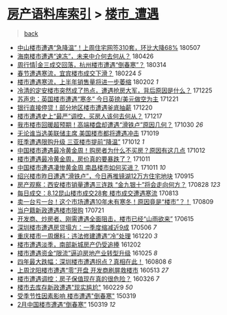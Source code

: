 [房产语料库索引](../../README.md)  > [楼市_遭遇](楼市_遭遇.md)
====
> [back](../README.md)

- [中山楼市遭遇“急降温”！上周住宅网签310套，环比大降68%](http://jkwz.applinzi.com/ittc/7100424127880102918.html#%E4%B8%AD%E5%B1%B1%E6%A5%BC%E5%B8%82%E9%81%AD%E9%81%87%E2%80%9C%E6%80%A5%E9%99%8D%E6%B8%A9%E2%80%9D%EF%BC%81%E4%B8%8A%E5%91%A8%E4%BD%8F%E5%AE%85%E7%BD%91%E7%AD%BE310%E5%A5%97%EF%BC%8C%E7%8E%AF%E6%AF%94%E5%A4%A7%E9%99%8D68%25) 180507  
- [海南楼市遭遇“速冻”，未来中介何去何从？](http://jkwz.applinzi.com/ittc/7096699715741811728.html#%E6%B5%B7%E5%8D%97%E6%A5%BC%E5%B8%82%E9%81%AD%E9%81%87%E2%80%9C%E9%80%9F%E5%86%BB%E2%80%9D%EF%BC%8C%E6%9C%AA%E6%9D%A5%E4%B8%AD%E4%BB%8B%E4%BD%95%E5%8E%BB%E4%BD%95%E4%BB%8E%EF%BC%9F) 180426  
- [周行情|金三成交回落，杭州楼市遭遇“倒春寒”？](http://jkwz.applinzi.com/ittc/7080255828584301578.html#%E5%91%A8%E8%A1%8C%E6%83%85%7C%E9%87%91%E4%B8%89%E6%88%90%E4%BA%A4%E5%9B%9E%E8%90%BD%EF%BC%8C%E6%9D%AD%E5%B7%9E%E6%A5%BC%E5%B8%82%E9%81%AD%E9%81%87%E2%80%9C%E5%80%92%E6%98%A5%E5%AF%92%E2%80%9D%EF%BC%9F) 180314  
- [春节遭遇寒流，宜宾楼市成交下滑？](http://jkwz.applinzi.com/ittc/7073598706341643275.html#%E6%98%A5%E8%8A%82%E9%81%AD%E9%81%87%E5%AF%92%E6%B5%81%EF%BC%8C%E5%AE%9C%E5%AE%BE%E6%A5%BC%E5%B8%82%E6%88%90%E4%BA%A4%E4%B8%8B%E6%BB%91%EF%BC%9F) 180224 *5* 
- [楼市遭遇寒流，上半年销售量将进一步萎缩](http://jkwz.applinzi.com/ittc/7065510257374004240.html#%E6%A5%BC%E5%B8%82%E9%81%AD%E9%81%87%E5%AF%92%E6%B5%81%EF%BC%8C%E4%B8%8A%E5%8D%8A%E5%B9%B4%E9%94%80%E5%94%AE%E9%87%8F%E5%B0%86%E8%BF%9B%E4%B8%80%E6%AD%A5%E8%90%8E%E7%BC%A9) 180202 *1* 
- [冷清的定安楼市突然成了热点，遭遇抢房大军，背后原因是什么？](http://jkwz.applinzi.com/ittc/7051035085866796048.html#%E5%86%B7%E6%B8%85%E7%9A%84%E5%AE%9A%E5%AE%89%E6%A5%BC%E5%B8%82%E7%AA%81%E7%84%B6%E6%88%90%E4%BA%86%E7%83%AD%E7%82%B9%EF%BC%8C%E9%81%AD%E9%81%87%E6%8A%A2%E6%88%BF%E5%A4%A7%E5%86%9B%EF%BC%8C%E8%83%8C%E5%90%8E%E5%8E%9F%E5%9B%A0%E6%98%AF%E4%BB%80%E4%B9%88%EF%BC%9F) 171225  
- [苏声忠：英国楼市遭遇“寒冬” 今日英镑/美元做空为主](http://jkwz.applinzi.com/ittc/7049522516358333456.html#%E8%8B%8F%E5%A3%B0%E5%BF%A0%EF%BC%9A%E8%8B%B1%E5%9B%BD%E6%A5%BC%E5%B8%82%E9%81%AD%E9%81%87%E2%80%9C%E5%AF%92%E5%86%AC%E2%80%9D+%E4%BB%8A%E6%97%A5%E8%8B%B1%E9%95%91%2F%E7%BE%8E%E5%85%83%E5%81%9A%E7%A9%BA%E4%B8%BA%E4%B8%BB) 171221  
- [银行直接停贷！部分地区楼市遭遇釜底抽薪](http://jkwz.applinzi.com/ittc/7049096061652567057.html#%E9%93%B6%E8%A1%8C%E7%9B%B4%E6%8E%A5%E5%81%9C%E8%B4%B7%EF%BC%81%E9%83%A8%E5%88%86%E5%9C%B0%E5%8C%BA%E6%A5%BC%E5%B8%82%E9%81%AD%E9%81%87%E9%87%9C%E5%BA%95%E6%8A%BD%E8%96%AA) 171220  
- [楼市遭遇史上“最严”调控，买房人该何去何从？](http://jkwz.applinzi.com/ittc/7048080761771525136.html#%E6%A5%BC%E5%B8%82%E9%81%AD%E9%81%87%E5%8F%B2%E4%B8%8A%E2%80%9C%E6%9C%80%E4%B8%A5%E2%80%9D%E8%B0%83%E6%8E%A7%EF%BC%8C%E4%B9%B0%E6%88%BF%E4%BA%BA%E8%AF%A5%E4%BD%95%E5%8E%BB%E4%BD%95%E4%BB%8E%EF%BC%9F) 171217  
- [我市楼市回暖超预期！高端楼盘却遭遇“滑铁卢”原因几何？](http://jkwz.applinzi.com/ittc/7030296629003944976.html#%E6%88%91%E5%B8%82%E6%A5%BC%E5%B8%82%E5%9B%9E%E6%9A%96%E8%B6%85%E9%A2%84%E6%9C%9F%EF%BC%81%E9%AB%98%E7%AB%AF%E6%A5%BC%E7%9B%98%E5%8D%B4%E9%81%AD%E9%81%87%E2%80%9C%E6%BB%91%E9%93%81%E5%8D%A2%E2%80%9D%E5%8E%9F%E5%9B%A0%E5%87%A0%E4%BD%95%EF%BC%9F) 171030 *26* 
- [无论谁当选美联储主席 美国楼市都将遭遇冲击](http://jkwz.applinzi.com/ittc/7026070103270097936.html#%E6%97%A0%E8%AE%BA%E8%B0%81%E5%BD%93%E9%80%89%E7%BE%8E%E8%81%94%E5%82%A8%E4%B8%BB%E5%B8%AD+%E7%BE%8E%E5%9B%BD%E6%A5%BC%E5%B8%82%E9%83%BD%E5%B0%86%E9%81%AD%E9%81%87%E5%86%B2%E5%87%BB) 171019  
- [旺季遭遇限购升级 三亚楼市提前“降温”](http://jkwz.applinzi.com/ittc/7023546154275570704.html#%E6%97%BA%E5%AD%A3%E9%81%AD%E9%81%87%E9%99%90%E8%B4%AD%E5%8D%87%E7%BA%A7+%E4%B8%89%E4%BA%9A%E6%A5%BC%E5%B8%82%E6%8F%90%E5%89%8D%E2%80%9C%E9%99%8D%E6%B8%A9%E2%80%9D) 171012 *1* 
- [中国楼市遭遇最冷黄金周！购房者为什么不买房？原因有这几点](http://jkwz.applinzi.com/ittc/7023486720648152081.html#%E4%B8%AD%E5%9B%BD%E6%A5%BC%E5%B8%82%E9%81%AD%E9%81%87%E6%9C%80%E5%86%B7%E9%BB%84%E9%87%91%E5%91%A8%EF%BC%81%E8%B4%AD%E6%88%BF%E8%80%85%E4%B8%BA%E4%BB%80%E4%B9%88%E4%B8%8D%E4%B9%B0%E6%88%BF%EF%BC%9F%E5%8E%9F%E5%9B%A0%E6%9C%89%E8%BF%99%E5%87%A0%E7%82%B9) 171012  
- [楼市遭遇最冷黄金周，房价真的要暴跌了？](http://jkwz.applinzi.com/ittc/7023141812032766992.html#%E6%A5%BC%E5%B8%82%E9%81%AD%E9%81%87%E6%9C%80%E5%86%B7%E9%BB%84%E9%87%91%E5%91%A8%EF%BC%8C%E6%88%BF%E4%BB%B7%E7%9C%9F%E7%9A%84%E8%A6%81%E6%9A%B4%E8%B7%8C%E4%BA%86%EF%BC%9F) 171011  
- [中国楼市遭遇凄惨黄金周 南昌楼市如何买进？](http://jkwz.applinzi.com/ittc/7023110273609761809.html#%E4%B8%AD%E5%9B%BD%E6%A5%BC%E5%B8%82%E9%81%AD%E9%81%87%E5%87%84%E6%83%A8%E9%BB%84%E9%87%91%E5%91%A8+%E5%8D%97%E6%98%8C%E6%A5%BC%E5%B8%82%E5%A6%82%E4%BD%95%E4%B9%B0%E8%BF%9B%EF%BC%9F) 171011 *10* 
- [绍兴楼市昨日遭遇“滑铁卢”，今日再推镜湖12万方住宅地块](http://jkwz.applinzi.com/ittc/7013536677182833424.html#%E7%BB%8D%E5%85%B4%E6%A5%BC%E5%B8%82%E6%98%A8%E6%97%A5%E9%81%AD%E9%81%87%E2%80%9C%E6%BB%91%E9%93%81%E5%8D%A2%E2%80%9D%EF%BC%8C%E4%BB%8A%E6%97%A5%E5%86%8D%E6%8E%A8%E9%95%9C%E6%B9%9612%E4%B8%87%E6%96%B9%E4%BD%8F%E5%AE%85%E5%9C%B0%E5%9D%97) 170915  
- [房产观察：西安楼市销量遭遇三连跌 “金九银十”将会走向何方？](http://jkwz.applinzi.com/ittc/7006760360252802065.html#%E6%88%BF%E4%BA%A7%E8%A7%82%E5%AF%9F%EF%BC%9A%E8%A5%BF%E5%AE%89%E6%A5%BC%E5%B8%82%E9%94%80%E9%87%8F%E9%81%AD%E9%81%87%E4%B8%89%E8%BF%9E%E8%B7%8C+%E2%80%9C%E9%87%91%E4%B9%9D%E9%93%B6%E5%8D%81%E2%80%9D%E5%B0%86%E4%BC%9A%E8%B5%B0%E5%90%91%E4%BD%95%E6%96%B9%EF%BC%9F) 170828 *123* 
- [每日成交：8.12昆山楼市成交28套 楼市成交遭遇寒流](http://jkwz.applinzi.com/ittc/7001177972621706256.html#%E6%AF%8F%E6%97%A5%E6%88%90%E4%BA%A4%EF%BC%9A8.12%E6%98%86%E5%B1%B1%E6%A5%BC%E5%B8%82%E6%88%90%E4%BA%A428%E5%A5%97+%E6%A5%BC%E5%B8%82%E6%88%90%E4%BA%A4%E9%81%AD%E9%81%87%E5%AF%92%E6%B5%81) 170813  
- [卖一台亏一台！这个市场遭遇10年未有寒冬！原因竟是“楼市”？！](http://jkwz.applinzi.com/ittc/6999946945861518352.html#%E5%8D%96%E4%B8%80%E5%8F%B0%E4%BA%8F%E4%B8%80%E5%8F%B0%EF%BC%81%E8%BF%99%E4%B8%AA%E5%B8%82%E5%9C%BA%E9%81%AD%E9%81%8710%E5%B9%B4%E6%9C%AA%E6%9C%89%E5%AF%92%E5%86%AC%EF%BC%81%E5%8E%9F%E5%9B%A0%E7%AB%9F%E6%98%AF%E2%80%9C%E6%A5%BC%E5%B8%82%E2%80%9D%EF%BC%9F%EF%BC%81) 170809  
- [当户籍新政遭遇楼市限购](http://jkwz.applinzi.com/ittc/6992585097906488080.html#%E5%BD%93%E6%88%B7%E7%B1%8D%E6%96%B0%E6%94%BF%E9%81%AD%E9%81%87%E6%A5%BC%E5%B8%82%E9%99%90%E8%B4%AD) 170721  
- [开发商、炒房者、刚需遭遇全面阻击，楼市已经“山雨欲来”](http://jkwz.applinzi.com/ittc/6979462545709483012.html#%E5%BC%80%E5%8F%91%E5%95%86%E3%80%81%E7%82%92%E6%88%BF%E8%80%85%E3%80%81%E5%88%9A%E9%9C%80%E9%81%AD%E9%81%87%E5%85%A8%E9%9D%A2%E9%98%BB%E5%87%BB%EF%BC%8C%E6%A5%BC%E5%B8%82%E5%B7%B2%E7%BB%8F%E2%80%9C%E5%B1%B1%E9%9B%A8%E6%AC%B2%E6%9D%A5%E2%80%9D) 170615  
- [深圳楼市遭遇房贷塌方：一季度缩减近9成](http://jkwz.applinzi.com/ittc/6964442423378838533.html#%E6%B7%B1%E5%9C%B3%E6%A5%BC%E5%B8%82%E9%81%AD%E9%81%87%E6%88%BF%E8%B4%B7%E5%A1%8C%E6%96%B9%EF%BC%9A%E4%B8%80%E5%AD%A3%E5%BA%A6%E7%BC%A9%E5%87%8F%E8%BF%919%E6%88%90) 170506 *7* 
- [重庆楼市一周爆料：违法修建遭遇“冷”处理](http://jkwz.applinzi.com/ittc/6913681270340322308.html#%E9%87%8D%E5%BA%86%E6%A5%BC%E5%B8%82%E4%B8%80%E5%91%A8%E7%88%86%E6%96%99%EF%BC%9A%E8%BF%9D%E6%B3%95%E4%BF%AE%E5%BB%BA%E9%81%AD%E9%81%87%E2%80%9C%E5%86%B7%E2%80%9D%E5%A4%84%E7%90%86) 161220 *3* 
- [楼市遭遇淡季，南部新城房产仍受追捧](http://jkwz.applinzi.com/ittc/6906843310735229957.html#%E6%A5%BC%E5%B8%82%E9%81%AD%E9%81%87%E6%B7%A1%E5%AD%A3%EF%BC%8C%E5%8D%97%E9%83%A8%E6%96%B0%E5%9F%8E%E6%88%BF%E4%BA%A7%E4%BB%8D%E5%8F%97%E8%BF%BD%E6%8D%A7) 161202  
- [楼市遭遇资金“限流”逼迫房地产业转型升级](http://jkwz.applinzi.com/ittc/6892804743029588996.html#%E6%A5%BC%E5%B8%82%E9%81%AD%E9%81%87%E8%B5%84%E9%87%91%E2%80%9C%E9%99%90%E6%B5%81%E2%80%9D%E9%80%BC%E8%BF%AB%E6%88%BF%E5%9C%B0%E4%BA%A7%E4%B8%9A%E8%BD%AC%E5%9E%8B%E5%8D%87%E7%BA%A7) 161025 *8* 
- [四年最大跌幅：深圳楼市遭遇拐点？真相在此！](http://jkwz.applinzi.com/ittc/6864133641864741893.html#%E5%9B%9B%E5%B9%B4%E6%9C%80%E5%A4%A7%E8%B7%8C%E5%B9%85%EF%BC%9A%E6%B7%B1%E5%9C%B3%E6%A5%BC%E5%B8%82%E9%81%AD%E9%81%87%E6%8B%90%E7%82%B9%EF%BC%9F%E7%9C%9F%E7%9B%B8%E5%9C%A8%E6%AD%A4%EF%BC%81) 160808 *6* 
- [上周沈阳楼市遭遇“零”开盘 开发商刷屏救楼市](http://jkwz.applinzi.com/ittc/6831622891959223300.html#%E4%B8%8A%E5%91%A8%E6%B2%88%E9%98%B3%E6%A5%BC%E5%B8%82%E9%81%AD%E9%81%87%E2%80%9C%E9%9B%B6%E2%80%9D%E5%BC%80%E7%9B%98+%E5%BC%80%E5%8F%91%E5%95%86%E5%88%B7%E5%B1%8F%E6%95%91%E6%A5%BC%E5%B8%82) 160513 *27* 
- [楼市遭遇调控：房子保值现在真的很危险？](http://jkwz.applinzi.com/ittc/6813950294840837124.html#%E6%A5%BC%E5%B8%82%E9%81%AD%E9%81%87%E8%B0%83%E6%8E%A7%EF%BC%9A%E6%88%BF%E5%AD%90%E4%BF%9D%E5%80%BC%E7%8E%B0%E5%9C%A8%E7%9C%9F%E7%9A%84%E5%BE%88%E5%8D%B1%E9%99%A9%EF%BC%9F) 160326 *7* 
- [楼市去库存新政遭遇&quot;现实尴尬&quot;](http://jkwz.applinzi.com/ittc/6804147169384727556.html#%E6%A5%BC%E5%B8%82%E5%8E%BB%E5%BA%93%E5%AD%98%E6%96%B0%E6%94%BF%E9%81%AD%E9%81%87%26quot%3B%E7%8E%B0%E5%AE%9E%E5%B0%B4%E5%B0%AC%26quot%3B) 160229 *50* 
- [受季节性因素影响 楼市遭遇&quot;倒春寒&quot;](http://jkwz.applinzi.com/ittc/547650611396482508.html#%E5%8F%97%E5%AD%A3%E8%8A%82%E6%80%A7%E5%9B%A0%E7%B4%A0%E5%BD%B1%E5%93%8D+%E6%A5%BC%E5%B8%82%E9%81%AD%E9%81%87%26quot%3B%E5%80%92%E6%98%A5%E5%AF%92%26quot%3B) 150319  
- [2月中国楼市遭遇“倒春寒”](http://jkwz.applinzi.com/ittc/547650611398196216.html#2%E6%9C%88%E4%B8%AD%E5%9B%BD%E6%A5%BC%E5%B8%82%E9%81%AD%E9%81%87%E2%80%9C%E5%80%92%E6%98%A5%E5%AF%92%E2%80%9D) 150319 *12* 
